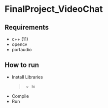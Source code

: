 # FinalProject_VideoChat
## Requirements
- c++ (11)
- opencv
- portaudio

## How to run
- Install Libraries
  > - hi
- Compile
- Run

